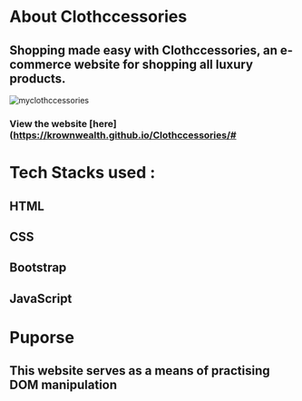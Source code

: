 # About Clothccessories
## Shopping made easy with Clothccessories, an e-commerce website for shopping all luxury products.

![myclothccessories](https://github.com/KrownWealth/Clothccessories/assets/100444940/fe984bb3-c686-47d8-8bc8-2d028181cae4)

### View the website [here](https://krownwealth.github.io/Clothccessories/#




# Tech Stacks used :
## HTML
## CSS
## Bootstrap
## JavaScript

# Puporse
## This website serves as a means of practising DOM manipulation
